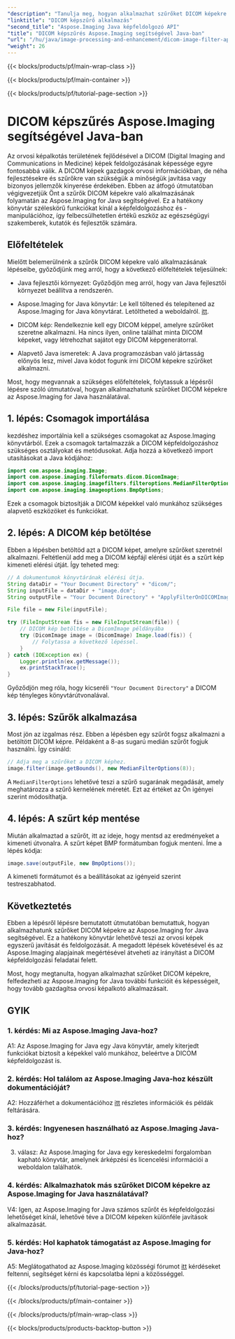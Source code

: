 ```yaml
---
"description": "Tanulja meg, hogyan alkalmazhat szűrőket DICOM képekre az Aspose.Imaging for Java segítségével. Javítsa orvosi képalkotását könnyedén."
"linktitle": "DICOM képszűrő alkalmazás"
"second_title": "Aspose.Imaging Java képfeldolgozó API"
"title": "DICOM képszűrés Aspose.Imaging segítségével Java-ban"
"url": "/hu/java/image-processing-and-enhancement/dicom-image-filter-application/"
"weight": 26
---
```


{{< blocks/products/pf/main-wrap-class >}}

{{< blocks/products/pf/main-container >}}

{{< blocks/products/pf/tutorial-page-section >}}

# DICOM képszűrés Aspose.Imaging segítségével Java-ban

Az orvosi képalkotás területének fejlődésével a DICOM (Digital Imaging and Communications in Medicine) képek feldolgozásának képessége egyre fontosabbá válik. A DICOM képek gazdagok orvosi információkban, de néha fejlesztésekre és szűrőkre van szükségük a minőségük javítása vagy bizonyos jellemzők kinyerése érdekében. Ebben az átfogó útmutatóban végigvezetjük Önt a szűrők DICOM képekre való alkalmazásának folyamatán az Aspose.Imaging for Java segítségével. Ez a hatékony könyvtár széleskörű funkciókat kínál a képfeldolgozáshoz és -manipulációhoz, így felbecsülhetetlen értékű eszköz az egészségügyi szakemberek, kutatók és fejlesztők számára.

## Előfeltételek

Mielőtt belemerülnénk a szűrők DICOM képekre való alkalmazásának lépéseibe, győződjünk meg arról, hogy a következő előfeltételek teljesülnek:

- Java fejlesztői környezet: Győződjön meg arról, hogy van Java fejlesztői környezet beállítva a rendszerén.

- Aspose.Imaging for Java könyvtár: Le kell töltened és telepítened az Aspose.Imaging for Java könyvtárat. Letöltheted a weboldalról. [itt](https://releases.aspose.com/imaging/java/).

- DICOM kép: Rendelkeznie kell egy DICOM képpel, amelyre szűrőket szeretne alkalmazni. Ha nincs ilyen, online találhat minta DICOM képeket, vagy létrehozhat sajátot egy DICOM képgenerátorral.

- Alapvető Java ismeretek: A Java programozásban való jártasság előnyös lesz, mivel Java kódot fogunk írni DICOM képekre szűrőket alkalmazni.

Most, hogy megvannak a szükséges előfeltételek, folytassuk a lépésről lépésre szóló útmutatóval, hogyan alkalmazhatunk szűrőket DICOM képekre az Aspose.Imaging for Java használatával.

## 1. lépés: Csomagok importálása

kezdéshez importálnia kell a szükséges csomagokat az Aspose.Imaging könyvtárból. Ezek a csomagok tartalmazzák a DICOM képfeldolgozáshoz szükséges osztályokat és metódusokat. Adja hozzá a következő import utasításokat a Java kódjához:

```java
import com.aspose.imaging.Image;
import com.aspose.imaging.fileformats.dicom.DicomImage;
import com.aspose.imaging.imagefilters.filteroptions.MedianFilterOptions;
import com.aspose.imaging.imageoptions.BmpOptions;
```

Ezek a csomagok biztosítják a DICOM képekkel való munkához szükséges alapvető eszközöket és funkciókat.

## 2. lépés: A DICOM kép betöltése

Ebben a lépésben betöltöd azt a DICOM képet, amelyre szűrőket szeretnél alkalmazni. Feltétlenül add meg a DICOM képfájl elérési útját és a szűrt kép kimeneti elérési útját. Így teheted meg:

```java
// A dokumentumok könyvtárának elérési útja.
String dataDir = "Your Document Directory" + "dicom/";
String inputFile = dataDir + "image.dcm";
String outputFile = "Your Document Directory" + "ApplyFilterOnDICOMImage_out.bmp";

File file = new File(inputFile);

try (FileInputStream fis = new FileInputStream(file)) {
    // DICOM kép betöltése a DicomImage példányába
    try (DicomImage image = (DicomImage) Image.load(fis)) {
        // Folytassa a következő lépéssel.
    }
} catch (IOException ex) {
    Logger.println(ex.getMessage());
    ex.printStackTrace();
}
```

Győződjön meg róla, hogy kicseréli `"Your Document Directory"` a DICOM kép tényleges könyvtárútvonalával.

## 3. lépés: Szűrők alkalmazása

Most jön az izgalmas rész. Ebben a lépésben egy szűrőt fogsz alkalmazni a betöltött DICOM képre. Példaként a 8-as sugarú medián szűrőt fogjuk használni. Így csináld:

```java
// Adja meg a szűrőket a DICOM képhez.
image.filter(image.getBounds(), new MedianFilterOptions(8));
```

A `MedianFilterOptions` lehetővé teszi a szűrő sugarának megadását, amely meghatározza a szűrő kernelének méretét. Ezt az értéket az Ön igényei szerint módosíthatja.

## 4. lépés: A szűrt kép mentése

Miután alkalmaztad a szűrőt, itt az ideje, hogy mentsd az eredményeket a kimeneti útvonalra. A szűrt képet BMP formátumban fogjuk menteni. Íme a lépés kódja:

```java
image.save(outputFile, new BmpOptions());
```

A kimeneti formátumot és a beállításokat az igényeid szerint testreszabhatod.

## Következtetés

Ebben a lépésről lépésre bemutatott útmutatóban bemutattuk, hogyan alkalmazhatunk szűrőket DICOM képekre az Aspose.Imaging for Java segítségével. Ez a hatékony könyvtár lehetővé teszi az orvosi képek egyszerű javítását és feldolgozását. A megadott lépések követésével és az Aspose.Imaging alapjainak megértésével átveheti az irányítást a DICOM képfeldolgozási feladatai felett.

Most, hogy megtanulta, hogyan alkalmazhat szűrőket DICOM képekre, felfedezheti az Aspose.Imaging for Java további funkcióit és képességeit, hogy tovább gazdagítsa orvosi képalkotó alkalmazásait.

## GYIK

### 1. kérdés: Mi az Aspose.Imaging Java-hoz?

A1: Az Aspose.Imaging for Java egy Java könyvtár, amely kiterjedt funkciókat biztosít a képekkel való munkához, beleértve a DICOM képfeldolgozást is.

### 2. kérdés: Hol találom az Aspose.Imaging Java-hoz készült dokumentációját?

A2: Hozzáférhet a dokumentációhoz [itt](https://reference.aspose.com/imaging/java/) részletes információk és példák feltárására.

### 3. kérdés: Ingyenesen használható az Aspose.Imaging Java-hoz?

3. válasz: Az Aspose.Imaging for Java egy kereskedelmi forgalomban kapható könyvtár, amelynek árképzési és licencelési információi a weboldalon találhatók.

### 4. kérdés: Alkalmazhatok más szűrőket DICOM képekre az Aspose.Imaging for Java használatával?

V4: Igen, az Aspose.Imaging for Java számos szűrőt és képfeldolgozási lehetőséget kínál, lehetővé téve a DICOM képeken különféle javítások alkalmazását.

### 5. kérdés: Hol kaphatok támogatást az Aspose.Imaging for Java-hoz?

A5: Meglátogathatod az Aspose.Imaging közösségi fórumot [itt](https://forum.aspose.com/) kérdéseket feltenni, segítséget kérni és kapcsolatba lépni a közösséggel.

{{< /blocks/products/pf/tutorial-page-section >}}

{{< /blocks/products/pf/main-container >}}

{{< /blocks/products/pf/main-wrap-class >}}

{{< blocks/products/products-backtop-button >}}